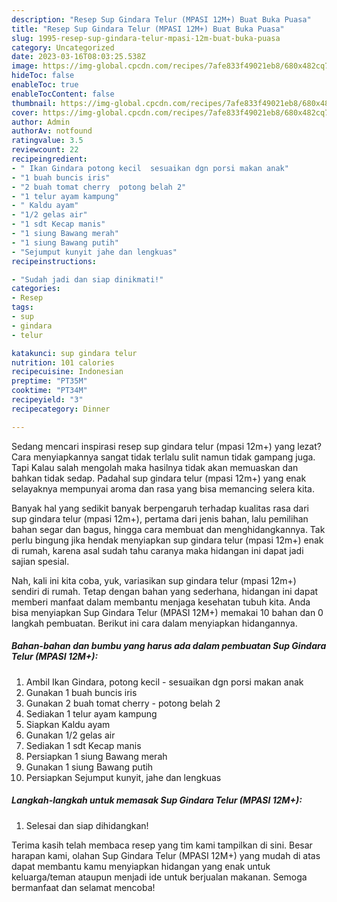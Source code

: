 ```yaml
---
description: "Resep Sup Gindara Telur (MPASI 12M+) Buat Buka Puasa"
title: "Resep Sup Gindara Telur (MPASI 12M+) Buat Buka Puasa"
slug: 1995-resep-sup-gindara-telur-mpasi-12m-buat-buka-puasa
category: Uncategorized
date: 2023-03-16T08:03:25.538Z
image: https://img-global.cpcdn.com/recipes/7afe833f49021eb8/680x482cq70/sup-gindara-telur-mpasi-12m-foto-resep-utama.jpg
hideToc: false
enableToc: true
enableTocContent: false
thumbnail: https://img-global.cpcdn.com/recipes/7afe833f49021eb8/680x482cq70/sup-gindara-telur-mpasi-12m-foto-resep-utama.jpg
cover: https://img-global.cpcdn.com/recipes/7afe833f49021eb8/680x482cq70/sup-gindara-telur-mpasi-12m-foto-resep-utama.jpg
author: Admin
authorAv: notfound
ratingvalue: 3.5
reviewcount: 22
recipeingredient:
- " Ikan Gindara potong kecil  sesuaikan dgn porsi makan anak"
- "1 buah buncis iris"
- "2 buah tomat cherry  potong belah 2"
- "1 telur ayam kampung"
- " Kaldu ayam"
- "1/2 gelas air"
- "1 sdt Kecap manis"
- "1 siung Bawang merah"
- "1 siung Bawang putih"
- "Sejumput kunyit jahe dan lengkuas"
recipeinstructions:

- "Sudah jadi dan siap dinikmati!"
categories:
- Resep
tags:
- sup
- gindara
- telur

katakunci: sup gindara telur 
nutrition: 101 calories
recipecuisine: Indonesian
preptime: "PT35M"
cooktime: "PT34M"
recipeyield: "3"
recipecategory: Dinner

---
```



Sedang mencari inspirasi resep sup gindara telur (mpasi 12m+) yang lezat? Cara menyiapkannya sangat tidak terlalu sulit namun tidak gampang juga. Tapi Kalau salah mengolah maka hasilnya tidak akan memuaskan dan bahkan tidak sedap. Padahal sup gindara telur (mpasi 12m+) yang enak selayaknya mempunyai aroma dan rasa yang bisa memancing selera kita.


Banyak hal yang sedikit banyak berpengaruh terhadap kualitas rasa dari sup gindara telur (mpasi 12m+), pertama dari jenis bahan, lalu pemilihan bahan segar dan bagus, hingga cara membuat dan menghidangkannya. Tak perlu bingung jika hendak menyiapkan sup gindara telur (mpasi 12m+) enak di rumah, karena asal sudah tahu caranya maka hidangan ini dapat jadi sajian spesial.




Nah, kali ini kita coba, yuk, variasikan sup gindara telur (mpasi 12m+) sendiri di rumah. Tetap dengan bahan yang sederhana, hidangan ini dapat memberi manfaat dalam membantu menjaga kesehatan tubuh kita. Anda bisa menyiapkan Sup Gindara Telur (MPASI 12M+) memakai 10 bahan dan 0 langkah pembuatan. Berikut ini cara dalam menyiapkan hidangannya.

<!--inarticleads1-->

##### Bahan-bahan dan bumbu yang harus ada dalam pembuatan Sup Gindara Telur (MPASI 12M+):

1. Ambil  Ikan Gindara, potong kecil - sesuaikan dgn porsi makan anak
1. Gunakan 1 buah buncis iris
1. Gunakan 2 buah tomat cherry - potong belah 2
1. Sediakan 1 telur ayam kampung
1. Siapkan  Kaldu ayam
1. Gunakan 1/2 gelas air
1. Sediakan 1 sdt Kecap manis
1. Persiapkan 1 siung Bawang merah
1. Gunakan 1 siung Bawang putih
1. Persiapkan Sejumput kunyit, jahe dan lengkuas




<!--inarticleads2-->

##### Langkah-langkah untuk memasak Sup Gindara Telur (MPASI 12M+):


1. Selesai dan siap dihidangkan!



Terima kasih telah membaca resep yang tim kami tampilkan di sini. Besar harapan kami, olahan Sup Gindara Telur (MPASI 12M+) yang mudah di atas dapat membantu kamu menyiapkan hidangan yang enak untuk keluarga/teman ataupun menjadi ide untuk berjualan makanan. Semoga bermanfaat dan selamat mencoba!
